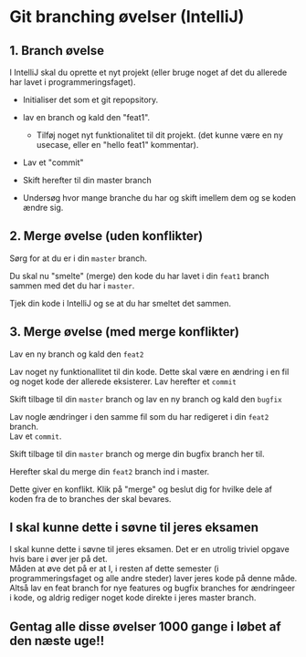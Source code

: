 <script src="https://code.jquery.com/jquery-3.2.1.min.js"></script>
<script src="../script.js"></script>

# Git branching øvelser (IntelliJ)


## 1. Branch øvelse
I IntelliJ skal du oprette et nyt projekt (eller bruge noget af det du allerede har lavet i programmeringsfaget).    
* Initialiser det som et git repopsitory. 
* lav en branch og kald den "feat1".
    * Tilføj noget nyt funktionalitet til dit projekt. (det kunne være en ny usecase, eller en "hello feat1" kommentar).

* Lav et "commit"
* Skift herefter til din master branch

* Undersøg hvor mange branche du har og skift imellem dem og se koden ændre sig.

## 2. Merge øvelse (uden konflikter)
Sørg for at du er i din ```` master ```` branch.    

Du skal nu "smelte" (merge) den kode du har lavet i din ```` feat1 ```` branch sammen med det du har i ```` master ````.

Tjek din kode i IntelliJ og se at du har smeltet det sammen.

## 3. Merge øvelse (med merge konflikter)
Lav en ny branch og kald den ```` feat2 ```` 

Lav noget ny funktionallitet til din kode. Dette skal være en ændring i en fil og noget kode der allerede eksisterer. 
Lav herefter et ```` commit ```` 

Skift tilbage til din ```` master ```` branch og lav en ny branch og kald den ```` bugfix ````    

Lav nogle ændringer i den samme fil som du har redigeret i din ```` feat2 ```` branch.     
Lav et ```` commit ````.

Skift tilbage til din ```` master ```` branch og merge din bugfix branch her til.

Herefter skal du merge din ```` feat2 ```` branch ind i master.

Dette giver en konflikt. Klik på "merge" og beslut dig for hvilke dele af koden fra de to branches der skal bevares.

## I skal kunne dette i søvne til jeres eksamen
I skal kunne dette i søvne til jeres eksamen. Det er en utrolig triviel opgave hvis bare i øver jer på det.    
Måden at øve det på er at I, i resten af dette semester (i programmeringsfaget og alle andre steder) laver jeres kode på denne måde.    
Altså lav en feat branch for nye features og bugfix branches for ændringeer i kode, og aldrig rediger noget kode direkte i jeres master branch. 

## Gentag alle disse øvelser 1000 gange i løbet af den næste uge!! 
